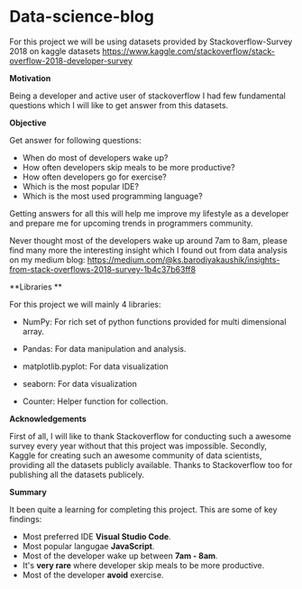 # Data-science-blog

For this project we will be using datasets provided by Stackoverflow-Survey 2018 on kaggle datasets https://www.kaggle.com/stackoverflow/stack-overflow-2018-developer-survey

**Motivation**

Being a developer and active user of stackoverflow I had few fundamental questions which I will like to get answer from this datasets.

**Objective**

Get answer for following questions:

- When do most of developers wake up?
- How often developers skip meals to be more productive?
- How often developers go for exercise?
- Which is the most popular IDE?
- Which is the most used programming language?

Getting answers for all this will help me improve my lifestyle as a developer and prepare me for upcoming trends in programmers community.

Never thought most of the developers wake up around 7am to 8am, please find many more the interesting insight which I found out from data analysis on my medium blog: https://medium.com/@ks.barodiyakaushik/insights-from-stack-overflows-2018-survey-1b4c37b63ff8


**Libraries **

For this project we will mainly 4 libraries:

- NumPy: For rich set of python functions provided for multi dimensional array.
- Pandas: For data manipulation and analysis.

- matplotlib.pyplot: For data visualization
- seaborn: For data visualization

- Counter: Helper function for collection.

**Acknowledgements**

First of all, I will like to thank Stackoverflow for conducting such a awesome survey every year without that this project was impossible.
Secondly, Kaggle for creating such an awesome community of data scientists, providing all the datasets publicly available. Thanks to Stackoverflow too for publishing all the datasets publicely.


**Summary**

It been quite a learning for completing this project. 
This are some of key findings:
- Most preferred IDE **Visual Studio Code**.
- Most popular langugae **JavaScript**.
- Most of the developer wake up between **7am - 8am**.
- It's **very rare** where developer skip meals to be more productive.
- Most of the developer **avoid** exercise.
